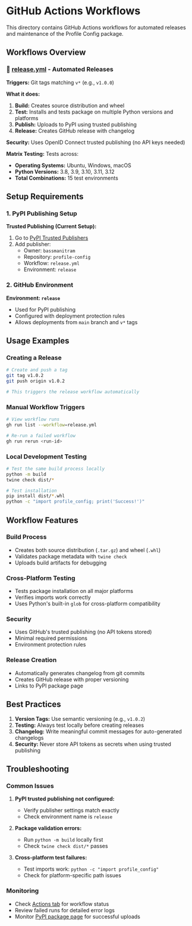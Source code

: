 # GitHub Actions Workflows

This directory contains GitHub Actions workflows for automated releases and maintenance of the Profile Config package.

## Workflows Overview

### 🚀 [release.yml](workflows/release.yml) - Automated Releases
**Triggers:** Git tags matching `v*` (e.g., `v1.0.0`)

**What it does:**
1. **Build:** Creates source distribution and wheel
2. **Test:** Installs and tests package on multiple Python versions and platforms
3. **Publish:** Uploads to PyPI using trusted publishing
4. **Release:** Creates GitHub release with changelog

**Security:** Uses OpenID Connect trusted publishing (no API keys needed)

**Matrix Testing:** Tests across:
- **Operating Systems:** Ubuntu, Windows, macOS
- **Python Versions:** 3.8, 3.9, 3.10, 3.11, 3.12
- **Total Combinations:** 15 test environments

## Setup Requirements

### 1. PyPI Publishing Setup

**Trusted Publishing (Current Setup):**
1. Go to [PyPI Trusted Publishers](https://pypi.org/manage/account/publishing/)
2. Add publisher:
   - Owner: `bassmanitram`
   - Repository: `profile-config`
   - Workflow: `release.yml`
   - Environment: `release`

### 2. GitHub Environment

**Environment: `release`**
- Used for PyPI publishing
- Configured with deployment protection rules
- Allows deployments from `main` branch and `v*` tags

## Usage Examples

### Creating a Release

```bash
# Create and push a tag
git tag v1.0.2
git push origin v1.0.2

# This triggers the release workflow automatically
```

### Manual Workflow Triggers

```bash
# View workflow runs
gh run list --workflow=release.yml

# Re-run a failed workflow
gh run rerun <run-id>
```

### Local Development Testing

```bash
# Test the same build process locally
python -m build
twine check dist/*

# Test installation
pip install dist/*.whl
python -c "import profile_config; print('Success!')"
```

## Workflow Features

### Build Process
- Creates both source distribution (`.tar.gz`) and wheel (`.whl`)
- Validates package metadata with `twine check`
- Uploads build artifacts for debugging

### Cross-Platform Testing
- Tests package installation on all major platforms
- Verifies imports work correctly
- Uses Python's built-in `glob` for cross-platform compatibility

### Security
- Uses GitHub's trusted publishing (no API tokens stored)
- Minimal required permissions
- Environment protection rules

### Release Creation
- Automatically generates changelog from git commits
- Creates GitHub release with proper versioning
- Links to PyPI package page

## Best Practices

1. **Version Tags:** Use semantic versioning (e.g., `v1.0.2`)
2. **Testing:** Always test locally before creating releases
3. **Changelog:** Write meaningful commit messages for auto-generated changelogs
4. **Security:** Never store API tokens as secrets when using trusted publishing

## Troubleshooting

### Common Issues

1. **PyPI trusted publishing not configured:**
   - Verify publisher settings match exactly
   - Check environment name is `release`

2. **Package validation errors:**
   - Run `python -m build` locally first
   - Check `twine check dist/*` passes

3. **Cross-platform test failures:**
   - Test imports work: `python -c "import profile_config"`
   - Check for platform-specific path issues

### Monitoring

- Check [Actions tab](https://github.com/bassmanitram/profile-config/actions) for workflow status
- Review failed runs for detailed error logs
- Monitor [PyPI package page](https://pypi.org/project/profile-config/) for successful uploads